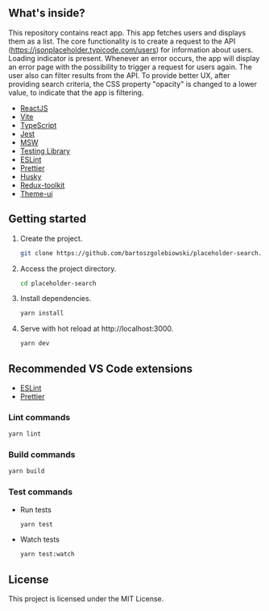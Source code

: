 
## What's inside?
   This repository contains react app. This app fetches users and displays them as a list.
   The core functionality is to create a request to the API (https://jsonplaceholder.typicode.com/users) for information about users.
   Loading indicator is present.
   Whenever an error occurs, the app will display an error page with the possibility to trigger a request for users again.
   The user also can filter results from the API.
   To provide better UX, after providing search criteria, the CSS property "opacity" is changed to a lower value, to indicate that the app is filtering. 

- [ReactJS](https://reactjs.org)
- [Vite](https://vitejs.dev)
- [TypeScript](https://www.typescriptlang.org)
- [Jest](https://jestjs.io)
- [MSW](https://mswjs.io/)
- [Testing Library](https://testing-library.com)
- [ESLint](https://eslint.org)
- [Prettier](https://prettier.io)
- [Husky](https://typicode.github.io/husky)
- [Redux-toolkit](https://github.com/reduxjs/redux-toolkit)
- [Theme-ui](https://github.com/system-ui/theme-ui)

## Getting started

1. Create the project.

   ```bash
   git clone https://github.com/bartoszgolebiowski/placeholder-search.git
   ```

2. Access the project directory.

   ```bash
   cd placeholder-search
   ```

3. Install dependencies.

   ```bash
   yarn install
   ```

4. Serve with hot reload at http://localhost:3000.
   ```bash
   yarn dev
   ```

## Recommended VS Code extensions

- [ESLint](https://marketplace.visualstudio.com/items?itemName=dbaeumer.vscode-eslint)
- [Prettier](https://marketplace.visualstudio.com/items?itemName=esbenp.prettier-vscode)

### Lint commands

  ```bash
  yarn lint
  ```

### Build commands

```bash
yarn build
```

### Test commands

- Run tests
  ```bash
  yarn test
  ```
- Watch tests
  ```bash
  yarn test:watch
  ```

## License

This project is licensed under the MIT License.

